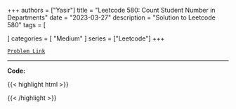 
+++
authors = ["Yasir"]
title = "Leetcode 580: Count Student Number in Departments"
date = "2023-03-27"
description = "Solution to Leetcode 580"
tags = [
    
]
categories = [
    "Medium"
]
series = ["Leetcode"]
+++



[`Problem Link`](https://leetcode.com/problems/count-student-number-in-departments/description/)

---

**Code:**

{{< highlight html >}}

{{< /highlight >}}

